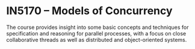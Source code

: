 # IN5170 – Models of Concurrency

The course provides insight into some basic concepts and techniques for specification and reasoning for parallel processes, with a focus on close collaborative threads as well as distributed and object-oriented systems.